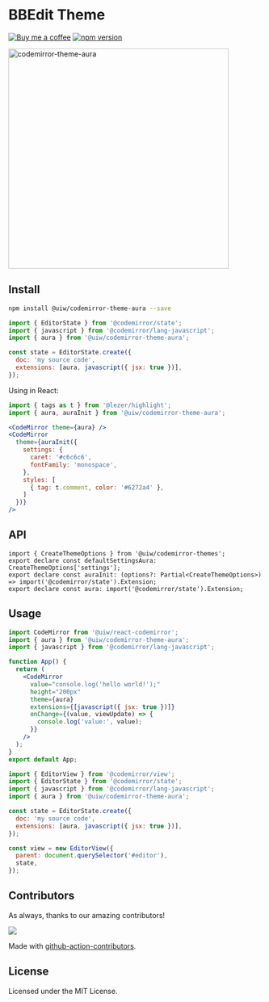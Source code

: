 <!--rehype:ignore:start-->

# BBEdit Theme

<!--rehype:ignore:end-->

[![Buy me a coffee](https://img.shields.io/badge/Buy%20me%20a%20coffee-048754?logo=buymeacoffee)](https://jaywcjlove.github.io/#/sponsor)
[![npm version](https://img.shields.io/npm/v/@uiw/codemirror-theme-aura.svg)](https://www.npmjs.com/package/@uiw/codemirror-theme-aura)

<a href="https://uiwjs.github.io/react-codemirror/#/theme/data/aura">
  <img width="436" alt="codemirror-theme-aura" src="https://user-images.githubusercontent.com/1680273/206092773-8140fc6b-119f-4271-a821-7dc6bcbc1c63.png">
</a>

## Install

```bash
npm install @uiw/codemirror-theme-aura --save
```

```js
import { EditorState } from '@codemirror/state';
import { javascript } from '@codemirror/lang-javascript';
import { aura } from '@uiw/codemirror-theme-aura';

const state = EditorState.create({
  doc: 'my source code',
  extensions: [aura, javascript({ jsx: true })],
});
```

Using in React:

```jsx
import { tags as t } from '@lezer/highlight';
import { aura, auraInit } from '@uiw/codemirror-theme-aura';

<CodeMirror theme={aura} />
<CodeMirror
  theme={auraInit({
    settings: {
      caret: '#c6c6c6',
      fontFamily: 'monospace',
    },
    styles: [
      { tag: t.comment, color: '#6272a4' },
    ]
  })}
/>
```

## API

```tsx
import { CreateThemeOptions } from '@uiw/codemirror-themes';
export declare const defaultSettingsAura: CreateThemeOptions['settings'];
export declare const auraInit: (options?: Partial<CreateThemeOptions>) => import('@codemirror/state').Extension;
export declare const aura: import('@codemirror/state').Extension;
```

## Usage

```jsx
import CodeMirror from '@uiw/react-codemirror';
import { aura } from '@uiw/codemirror-theme-aura';
import { javascript } from '@codemirror/lang-javascript';

function App() {
  return (
    <CodeMirror
      value="console.log('hello world!');"
      height="200px"
      theme={aura}
      extensions={[javascript({ jsx: true })]}
      onChange={(value, viewUpdate) => {
        console.log('value:', value);
      }}
    />
  );
}
export default App;
```

```js
import { EditorView } from '@codemirror/view';
import { EditorState } from '@codemirror/state';
import { javascript } from '@codemirror/lang-javascript';
import { aura } from '@uiw/codemirror-theme-aura';

const state = EditorState.create({
  doc: 'my source code',
  extensions: [aura, javascript({ jsx: true })],
});

const view = new EditorView({
  parent: document.querySelector('#editor'),
  state,
});
```

## Contributors

As always, thanks to our amazing contributors!

<a href="https://github.com/uiwjs/react-codemirror/graphs/contributors">
  <img src="https://uiwjs.github.io/react-codemirror/CONTRIBUTORS.svg" />
</a>

Made with [github-action-contributors](https://github.com/jaywcjlove/github-action-contributors).

## License

Licensed under the MIT License.

